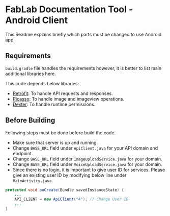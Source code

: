 # FabLab Documentation Tool - Android Client

This Readme explains briefly which parts must be changed to use
Android app.

## Requirements
 
`build.gradle` file handles the requirements however, it is better
to list main additional libraries here.

This code depends below libraries:

- [Retrofit](http://square.github.io/retrofit/): To handle API requests
and responses.
- [Picasso](http://square.github.io/picasso/): To handle image and
imageview operations.
- [Dexter](https://github.com/Karumi/Dexter): To handle runtime permissions.

## Before Building

Following steps must be done before build the code.

- Make sure that server is up and running.
- Change `BASE_URL` field under `ApiClient.java` for your API domain
and endpoint.
- Change `BASE_URL` field under `ImageUploadService.java` for your domain.
- Change `BASE_URL` field under `VoiceUploadService.java` for your domain.
- Since there is no login, it is important to give user ID for services.
Please give an existing user ID by modifying below line under
`MainActivity.java`.

```java
protected void onCreate(Bundle savedInstanceState) {
    ...
    API_CLIENT = new ApiClient("4"); // Change User ID
    ...
}
```

